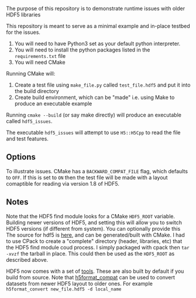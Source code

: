 The purpose of this repository is to demonstrate runtime issues with older HDF5 libraries

This repository is meant to serve as a minimal example and in-place testbed for the issues.

1. You will need to have Python3 set as your default python interpreter. 
1. You will need to install the python packages listed in the `requirements.txt` file
1. You will need CMake

Running CMake will:

1. Create a test file using `make_file.py` called `test_file.hdf5` and put it into the build directory
1. Create build environment, which can be "made" i.e. using Make to produce an executable example

Running `cmake --build` (or say make directly) will produce an executable called `hdf5_issues`.

The executable `hdf5_issues` will attempt to use `H5::H5Cpp` to read the file and test features.

## Options

To illustrate issues. CMake has a `BACKWARD_COMPAT_FILE` flag, which defaults to `OFF`. If this is set to `ON`
then the test file will be made with a layout comaptible for reading via version 1.8 of HDF5.

## Notes

Note that the HDF5 find module looks for a CMake `HDF5_ROOT` variable. Building newer versions of HDF5, and 
setting this will allow you to switch HDF5 versions (if different from system). You can optionally provide this
The source for hdf5 is [here](https://bitbucket.hdfgroup.org/scm/hdffv/hdf5.git), and can be generated/built
with CMake. I had to use CPack to create a "complete" directory (header, libraries, etc) that the HDF5 find
module coud process. I simply packaged with cpack then `tar -xvzf` the tarball in place. This could then be 
used as the `HDF5_ROOT` as described above. 

HDF5 now comes with a set of [tools](https://support.hdfgroup.org/HDF5/doc/RM/Tools.html). These are also 
built by default if you build from source. Note that [h5format_compat](https://support.hdfgroup.org/HDF5/doc/RM/Tools.html#Tools-FormatConvert)
can be used to convert datasets from newer HDF5 layout to older ones. For example `h5format_convert new_file.hdf5 -d local_name`


